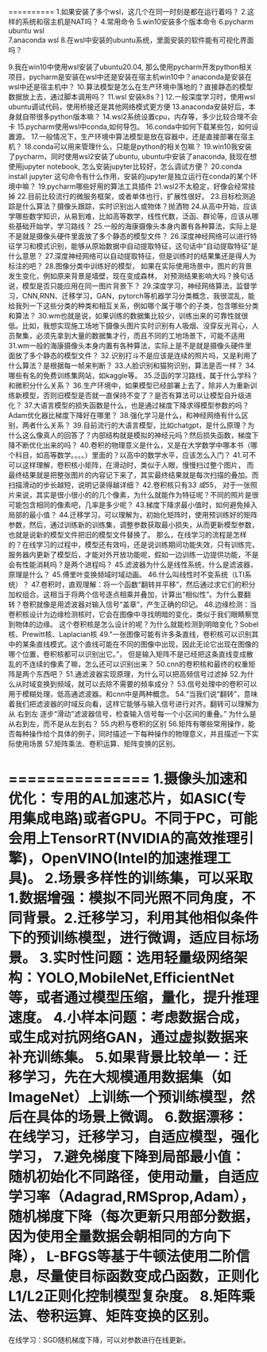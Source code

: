 
==========
1.如果安装了多个wsl，这几个在同一时刻是都在运行着吗？
2.这样的系统和宿主机是NAT吗？
4.常用命令
5.win10安装多个版本命令
6.pycharm   ubuntu  wsl  
7.anaconda wsl
8.在wsl中安装的ubuntu系统，里面安装的软件能有可视化界面吗？

9.我在win10中使用wsl安装了ubuntu20.04, 那么使用pycharm开发python相关项目，pycharm是安装在wsl中还是安装在宿主机win10中？anaconda是安装在wsl中还是宿主机中？
10.算法模型是怎么在生产环境中落地的？直接静态的模型数据放上去，通过脚本调用吗？
11.wsl 安装k8s？]
12.一般深度学习时，使用wsl ubuntu调试代码，使用桥接还是其他网络模式更方便
13.anaconda安装好后，本身就自带很多python版本嘛？
14.wsl2系统设置cpu，内存等，多少比较合理不会卡 
15.pycharm使用wsl中conda,如何导包。
16.conda中如何下载某些包，如何设置源。
17.一般情况下，生产环境中算法模型是放在容器中，还是直接部署在宿主机？
18.conda可以用来管理什么，只能是python的相关包嘛？
19.win10我安装了pycharm，同时使用wsl2安装了ubuntu, ubuntu中安装了anaconda, 我现在想使用jupyter notebook, 怎么安装jupyter比较好，怎么调试方便？
20.conda install jupyter  这句命令有什么作用，安装的jupyter是独立运行在conda的某个环境中嘛？
19.pycharm哪些好用的算法工具插件
21.wsl2不太稳定，好像会经常挂掉
22.目前比较流行的微服务框架，或者单体也行，扩展性很好。
23.目标检测追踪是什么算法？摄像头跟踪，实时识别出人或物体？抛洒物
24.从高中开始，应该学哪些数学知识，从易到难，比如高等数学，线性代数，泛函、群论等，应该从哪些基础开始学，学习路线？
25.一般的海康摄像头本身内置有各种算法，实际上是不是就是摄像头硬件里面放了多个静态的模型文件？
26.深度神经网络可以进行特征学习和模式识别，能够从原始数据中自动提取特征，这句话中“自动提取特征”是什么意思？
27.深度神经网络可以自动提取特征，但是训练时的结果集还是得人为标注的吧？
28.图像分类中训练好的模型， 如果在实际使用场景中，图片的背景发生变化，例如原来背景是墙壁，现在变成森林， 对预测结果影响大吗？换句话说，模型是否只能应用在同一图片背景下？
29.深度学习，神经网络算法，监督学习，CNN,RNN、迁移学习，GAN，pytorch等机器学习分类概念，我很混乱，能给我列一下这些分类的种类和相互关系，例如哪个属于哪个的子类，包含哪些分类和算法？
30.wm也就是说，如果训练的数据集比较少，训练出来的可靠性就很低。比如，我想实现施工场地下摄像头图片实时识别有人吸烟、没穿反光背心，人员聚集，必须先拿到大量的数据集才行，而且不同的工地场景下，可能不适用
31.wm一般的海康摄像头本身内置有各种算法，实际上是不是就是摄像头硬件里面放了多个静态的模型文件？
32.识别打斗不是应该是连续的照片吗，又是利用了什么算法？是根据每一帧来判断？
33.人脸识别和猫狗识别，算法是否一样？
34.哪些有名的免费训练集网站，如kaggle等。
35.泛函的学习路线，属于什么学科？和微积分什么关系？
36.生产环境中，如果模型已经部署上去了，除非人为重新训练新模型，否则旧模型是否就一直保持不变了？是否有算法可以让模型自升级进化？
37.大语言模型的损失函数是什么，也是通过梯度下降求得模型参数的吗？Adam优化器比梯度下降好在哪里？
38.强化学习是什么，和神经网络有什么区别，两者什么关系？
39.目前流行的大语言模型，比如chatgpt，是什么原理？为什么这么像真人的回答了？内部结构就是模拟的神经元吗？然后损失函数，梯度下降不断优化出来的吗？
40.卷积的物理意义是什么，又是在大学数学中哪本书（哪个科目，如高等数学。。。。）里面的？以高中的数学水平，应该怎么入门？
41.可不可以这样理解，卷积核小矩阵，在滑动时，类似于人眼，慢慢扫过整个图片， 而最终结果就是把整张图片的内容记下来了，其实最终结果就是每次扫描的叠加。而扫描滑动的步长越短，说明记录得越详细？
42.卷积核只有3*3 或5*5， 对于一张照片来说，其实是很小很小的的几个像素，为什么就能作为特征呢？不同的照片是很可能包含相同的像素吧，几率是多少呢？
43.梯度下降求最小值时，如何避免掉入局部的最小值？
44.迁移学习，可以理解为，初始化矩阵时，使用预训练好的矩阵参数，然后，通过训练新的训练集，调整参数获取最小损失，从而更新模型参数， 也就是说新的模型文件把旧的模型文件替换了。
   那么，在线学习的流程是怎样的？在线学习的过程中，模型还有效吗，还是说训练期间功能失效，只有训练完，服务器内更新了模型后，才能对外开放功能呢，假如一边训练一边提供功能，不是会有性能消耗吗？是两个进程吗？
45.滤波器为什么是线性系统，什么是滤波器，原理是什么？
45.傅里叶变换频域时域动画。
46.什么叫线性时不变系统（LTI系统）？
47.卷积时，直观理解：将一个函数“翻转并平移”，然后通过求它们的积分加权组合。这相当于将两个信号逐点相乘并叠加，计算出“相似性”。为什么要翻转？卷积就像是用滤波器对输入信号“盖章”，产生正确的印记。
48.边缘检测：当卷积核设计为边缘检测核时，它会在图像中寻找明暗的变化，类似于我们眼睛察觉到物体的边缘。 这个卷积核是怎么设计的呢？为什么就能检测到明暗变化？Sobel核、Prewitt核、Laplacian核 
49."一张图像可能有许多条直线，卷积核可以识别其中的某条直线模式。这个直线可能在不同的图像中出现，因此无论它出现在图像的哪个位置，卷积核都可以识别出它。”， 但是输入矩阵不是已经把这条直线变成散乱的不连续的像素了嘛，怎么还可以识别出来？
50.cnn的卷积核和最终的权重矩阵是两个东西吧？
51.通滤波器实现原理，为什么可以把高频信号过滤掉
52.为什么从时域变换到频域，就可以去除不需要的频率成分？
53.信号处理中的卷积可以用于模糊处理，低高通滤波器。和cnn中是两种概念。
54.“当我们说“翻转”，意味着我们把滤波器的时域反向看，这样它能够与输入信号进行对齐。翻转可以理解为从 右到左 逐步“滑动”滤波器信号，检查输入信号每一个小区间的重叠。” 为什么是从右到左，而不是从左到右？
55.内积与卷积的区别
56.矩阵有哪些常用操作，能否每种操作给个具体的例子，同时描述一下每种操作的物理意义，并且描述一下实际使用场景
57.矩阵乘法、卷积运算、矩阵变换的区别。


===============
1.摄像头加速和优化：专用的AL加速芯片，如ASIC(专用集成电路)或者GPU。不同于PC，可能会用上TensorRT(NVIDIA的高效推理引擎)，OpenVINO(Intel的加速推理工具)。
2.场景多样性的训练集，可以采取1.**数据增强**：模拟不同光照不同角度，不同背景。2.**迁移学习**，利用其他相似条件下的预训练模型，进行微调，适应目标场景。
3.实时性问题：选用轻量级网络架构：YOLO,MobileNet,EfficientNet等，或者通过模型压缩，量化，提升推理速度。
4.小样本问题：考虑数据合成，或生成对抗网络GAN，通过虚拟数据来补充训练集。
5.如果背景比较单一：迁移学习，先在大规模通用数据集（如ImageNet）上训练一个预训练模型，然后在具体的场景上微调。
6.数据漂移：在线学习，迁移学习，自适应模型，强化学习，
7.避免梯度下降到局部最小值：随机初始化不同路径，使用动量，自适应学习率（Adagrad,RMSprop,Adam），随机梯度下降（每次更新只用部分数据，因为使用全量数据会朝相同的方向下降），
                       L-BFGS等基于牛顿法使用二阶信息，尽量使目标函数变成凸函数，正则化L1/L2正则化控制模型复杂度。
8.矩阵乘法、卷积运算、矩阵变换的区别。
=========

在线学习：SGD随机梯度下降，可以对参数进行在线更新。

